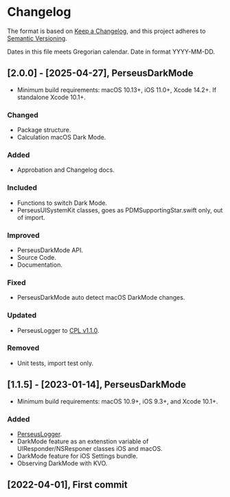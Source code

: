 # Changelog

The format is based on [Keep a Changelog](https://keepachangelog.com/en/1.1.0/),
and this project adheres to [Semantic Versioning](https://semver.org/spec/v2.0.0.html).<br/>

Dates in this file meets Gregorian calendar. Date in format YYYY-MM-DD.

## [2.0.0] - [2025-04-27], PerseusDarkMode

- Minimum build requirements: macOS 10.13+, iOS 11.0+, Xcode 14.2+. If standalone Xcode 10.1+.

### Changed

- Package structure.
- Calculation macOS Dark Mode.

### Added

- Approbation and Changelog docs.

### Included

- Functions to switch Dark Mode.
- PerseusUISystemKit classes, goes as PDMSupportingStar.swift only, out of import.

### Improved

- PerseusDarkMode API.
- Source Code.
- Documentation.

### Fixed

- PerseusDarkMode auto detect macOS DarkMode changes.

### Updated

- PerseusLogger to [CPL v1.1.0](https://github.com/perseusrealdeal/ConsolePerseusLogger).

### Removed

- Unit tests, import test only.

## [1.1.5] - [2023-01-14], PerseusDarkMode

- Minimum build requirements: macOS 10.9+, iOS 9.3+, and Xcode 10.1+.

### Added

- [PerseusLogger](https://gist.github.com/perseusrealdeal/df456a9825fcface44eca738056eb6d5).
- DarkMode feature as an extenstion variable of UIResponder/NSResponer classes iOS and macOS.
- DarkMode feature for iOS Settings bundle.
- Observing DarkMode with KVO. 

## [2022-04-01], First commit
